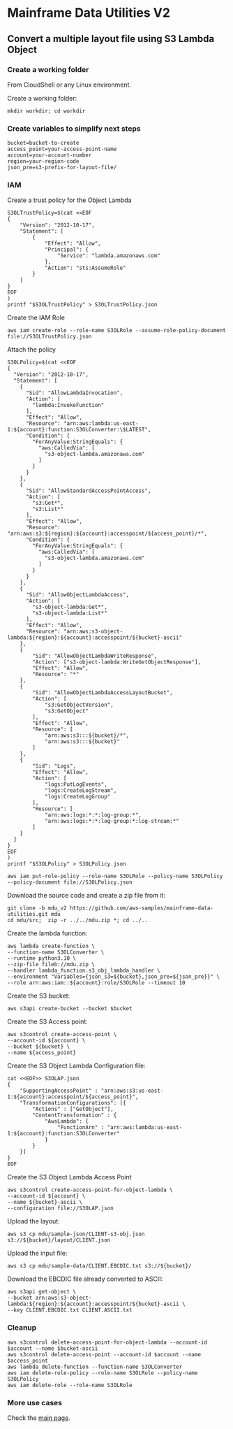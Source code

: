 # Mainframe Data Utilities V2

## Convert a multiple layout file using S3 Lambda Object

### Create a working folder

From CloudShell or any Linux environment.

Create a working folder:
```
mkdir workdir; cd workdir
```

### Create variables to simplify next steps
```
bucket=bucket-to-create
access_point=your-access-point-name
account=your-account-number
region=your-region-code
json_pre=s3-prefix-for-layout-file/
```

### IAM

Create a trust policy for the Object Lambda

```
S3OLTrustPolicy=$(cat <<EOF
{
    "Version": "2012-10-17",
    "Statement": [
        {
            "Effect": "Allow",
            "Principal": {
                "Service": "lambda.amazonaws.com"
            },
            "Action": "sts:AssumeRole"
        }
    ]
}
EOF
)
printf "$S3OLTrustPolicy" > S3OLTrustPolicy.json

```

Create the IAM Role

```
aws iam create-role --role-name S3OLRole --assume-role-policy-document file://S3OLTrustPolicy.json
```

Attach the policy

```
S3OLPolicy=$(cat <<EOF
{
  "Version": "2012-10-17",
  "Statement": [
    {
      "Sid": "AllowLambdaInvocation",
      "Action": [
        "lambda:InvokeFunction"
      ],
      "Effect": "Allow",
      "Resource": "arn:aws:lambda:us-east-1:${account}:function:S3OLConverter:\$LATEST",
      "Condition": {
        "ForAnyValue:StringEquals": {
          "aws:CalledVia": [
            "s3-object-lambda.amazonaws.com"
          ]
        }
      }
    },
    {
      "Sid": "AllowStandardAccessPointAccess",
      "Action": [
        "s3:Get*",
        "s3:List*"
      ],
      "Effect": "Allow",
      "Resource": "arn:aws:s3:${region}:${account}:accesspoint/${access_point}/*",
      "Condition": {
        "ForAnyValue:StringEquals": {
          "aws:CalledVia": [
            "s3-object-lambda.amazonaws.com"
          ]
        }
      }
    },
    {
      "Sid": "AllowObjectLambdaAccess",
      "Action": [
        "s3-object-lambda:Get*",
        "s3-object-lambda:List*"
      ],
      "Effect": "Allow",
      "Resource": "arn:aws:s3-object-lambda:${region}:${account}:accesspoint/${bucket}-ascii"
    },
    {
        "Sid": "AllowObjectLambdaWriteResponse",
        "Action": ["s3-object-lambda:WriteGetObjectResponse"],
        "Effect": "Allow",
        "Resource": "*"
    },
    {
        "Sid": "AllowObjectLambdaAccessLayoutBucket",
        "Action": [
            "s3:GetObjectVersion",
            "s3:GetObject"
        ],
        "Effect": "Allow",
        "Resource": [
            "arn:aws:s3:::${bucket}/*",
            "arn:aws:s3:::${bucket}"
        ]
    },
    {
        "Sid": "Logs",
        "Effect": "Allow",
        "Action": [
            "logs:PutLogEvents",
            "logs:CreateLogStream",
            "logs:CreateLogGroup"
        ],
        "Resource": [
            "arn:aws:logs:*:*:log-group:*",
            "arn:aws:logs:*:*:log-group:*:log-stream:*"
        ]
    }
  ]
}
EOF
)
printf "$S3OLPolicy" > S3OLPolicy.json

aws iam put-role-policy --role-name S3OLRole --policy-name S3OLPolicy --policy-document file://S3OLPolicy.json
```

Download the source code and create a zip file from it:
```
git clone -b mdu_v2 https://github.com/aws-samples/mainframe-data-utilities.git mdu
cd mdu/src;  zip -r ../../mdu.zip *; cd ../..
```

Create the lambda function:
```
aws lambda create-function \
--function-name S3OLConverter \
--runtime python3.10 \
--zip-file fileb://mdu.zip \
--handler lambda_function.s3_obj_lambda_handler \
--environment "Variables={json_s3=${bucket},json_pre=${json_pre}}" \
--role arn:aws:iam::${account}:role/S3OLRole --timeout 10
```

Create the S3 bucket:
```
aws s3api create-bucket --bucket $bucket
```

Create the S3 Access point:
```
aws s3control create-access-point \
--account-id ${account} \
--bucket ${bucket} \
--name ${access_point}
```


Create the S3 Object Lambda Configuration file:
```
cat <<EOF>> S3OLAP.json
{
    "SupportingAccessPoint" : "arn:aws:s3:us-east-1:${account}:accesspoint/${access_point}",
    "TransformationConfigurations": [{
        "Actions" : ["GetObject"],
        "ContentTransformation" : {
            "AwsLambda": {
                "FunctionArn" : "arn:aws:lambda:us-east-1:${account}:function:S3OLConverter"
            }
        }
    }]
}
EOF

```

Create the S3 Object Lambda Access Point

```
aws s3control create-access-point-for-object-lambda \
--account-id ${account} \
--name ${bucket}-ascii \
--configuration file://S3OLAP.json

```


Upload the layout:
```
aws s3 cp mdu/sample-json/CLIENT-s3-obj.json s3://${bucket}/layout/CLIENT.json
```

Upload the input file:
```
aws s3 cp mdu/sample-data/CLIENT.EBCDIC.txt s3://${bucket}/
```


Download the EBCDIC file already converted to ASCII:

```
aws s3api get-object \
--bucket arn:aws:s3-object-lambda:${region}:${account}:accesspoint/${bucket}-ascii \
--key CLIENT.EBCDIC.txt CLIENT.ASCII.txt
```

### Cleanup
```
aws s3control delete-access-point-for-object-lambda --account-id $account --name $bucket-ascii
aws s3control delete-access-point --account-id $account --name $access_point
aws lambda delete-function --function-name S3OLConverter
aws iam delete-role-policy --role-name S3OLRole --policy-name S3OLPolicy
aws iam delete-role --role-name S3OLRole
```

### More use cases

Check the [main page](/).